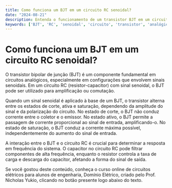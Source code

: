 ```yaml
---
title: Como funciona um BJT em um circuito RC senoidal?
date: "2024-08-21"
description: Entenda o funcionamento de um transistor BJT em um circuito RC com sinal senoidal.
keywords: ['BJT', 'RC', 'senoidal', 'circuito', 'transistor', 'analógico']
---
```


# Como funciona um BJT em um circuito RC senoidal?

O transistor bipolar de junção (BJT) é um componente fundamental em circuitos analógicos, especialmente em configurações que envolvem sinais senoidais. Em um circuito RC (resistor-capacitor) com sinal senoidal, o BJT pode ser utilizado para amplificação ou comutação.

Quando um sinal senoidal é aplicado à base de um BJT, o transistor alterna entre os estados de corte, ativa e saturação, dependendo da amplitude do sinal e da polarização do circuito. No estado de corte, o BJT não conduz corrente entre o coletor e o emissor. No estado ativo, o BJT permite a passagem de corrente proporcional ao sinal de entrada, amplificando-o. No estado de saturação, o BJT conduz a corrente máxima possível, independentemente do aumento do sinal de entrada.

A interação entre o BJT e o circuito RC é crucial para determinar a resposta em frequência do sistema. O capacitor no circuito RC pode filtrar componentes de alta frequência, enquanto o resistor controla a taxa de carga e descarga do capacitor, afetando a forma do sinal de saída.

Se você gostou deste conteúdo, conheça o curso online de circuitos elétricos para alunos de engenharia, Domínio Elétrico, criado pelo Prof. Nicholas Yukio, clicando no botão presente logo abaixo do texto.